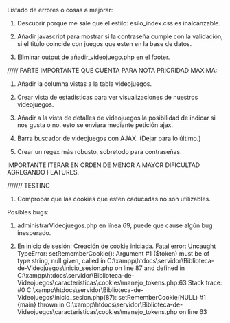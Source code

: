 Listado de errores o cosas a mejorar:

1. Descubrir porque me sale que el estilo: esilo_index.css es inalcanzable.

4. Añadir javascript para mostrar si la contraseña cumple con la validación, si el titulo coincide con juegos que esten en la base de datos.

13. Eliminar output de añadir_videojuego.php en el footer.

///// PARTE IMPORTANTE QUE CUENTA PARA NOTA PRIORIDAD MAXIMA:

1. Añadir la columna vistas a la tabla videojuegos.

3. Crear vista de estadísticas para ver visualizaciones de nuestros videojuegos.

4. Añadir a la vista de detalles de videojuegos la posibilidad de indicar
si nos gusta o no. esto se enviara mediante petición ajax.

5. Barra buscador de videojuegos con AJAX. (Dejar para lo último.)

5. Crear un regex más robusto, sobretodo para contraseñas.

IMPORTANTE ITERAR EN ORDEN DE MENOR A MAYOR DIFICULTAD AGREGANDO FEATURES.

/////// TESTING

1. Comprobar que las cookies que esten caducadas no son utilizables. 

Posibles bugs:

1. administrarVideojuegos.php en línea 69, puede que cause algún bug inesperado.


2. En inicio de sesión: 
Creación de cookie iniciada.
Fatal error: Uncaught TypeError: setRememberCookie(): Argument #1 ($token) must be of type string, null given, called in C:\xampp\htdocs\servidor\Biblioteca-de-Videojuegos\inicio_sesion.php on line 87 and defined in C:\xampp\htdocs\servidor\Biblioteca-de-Videojuegos\caracteristicas\cookies\manejo_tokens.php:63 Stack trace: #0 C:\xampp\htdocs\servidor\Biblioteca-de-Videojuegos\inicio_sesion.php(87): setRememberCookie(NULL) #1 {main} thrown in C:\xampp\htdocs\servidor\Biblioteca-de-Videojuegos\caracteristicas\cookies\manejo_tokens.php on line 63